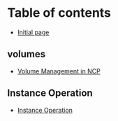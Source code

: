# Table of contents

* [Initial page](README.md)

## volumes

* [Volume Management in NCP](volumes/volume-management-in-ncp.md)

## Instance Operation

* [Instance Operation](instance-operation/instance-operation.md)

